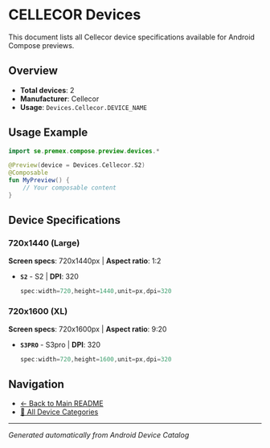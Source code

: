# CELLECOR Devices

This document lists all Cellecor device specifications available for Android Compose previews.

## Overview

- **Total devices**: 2
- **Manufacturer**: Cellecor
- **Usage**: `Devices.Cellecor.DEVICE_NAME`

## Usage Example

```kotlin
import se.premex.compose.preview.devices.*

@Preview(device = Devices.Cellecor.S2)
@Composable
fun MyPreview() {
    // Your composable content
}
```

## Device Specifications

### 720x1440 (Large)

**Screen specs**: 720x1440px | **Aspect ratio**: 1:2

- **`S2`** - S2 | **DPI**: 320
  ```kotlin
  spec:width=720,height=1440,unit=px,dpi=320
  ```

### 720x1600 (XL)

**Screen specs**: 720x1600px | **Aspect ratio**: 9:20

- **`S3PRO`** - S3pro | **DPI**: 320
  ```kotlin
  spec:width=720,height=1600,unit=px,dpi=320
  ```

## Navigation

- [← Back to Main README](../../README.md)
- [📱 All Device Categories](../README.md)

---
*Generated automatically from Android Device Catalog*
